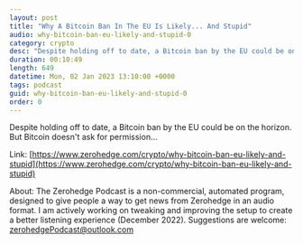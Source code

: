 ```yaml
---
layout: post
title: "Why A Bitcoin Ban In The EU Is Likely... And Stupid"
audio: why-bitcoin-ban-eu-likely-and-stupid-0
category: crypto
desc: "Despite holding off to date, a Bitcoin ban by the EU could be on the horizon. But Bitcoin doesn't ask for permission..."
duration: 00:10:49
length: 649
datetime: Mon, 02 Jan 2023 13:10:00 +0000
tags: podcast
guid: why-bitcoin-ban-eu-likely-and-stupid-0
order: 0
---
```

Despite holding off to date, a Bitcoin ban by the EU could be on the horizon. But Bitcoin doesn't ask for permission...

Link: [https://www.zerohedge.com/crypto/why-bitcoin-ban-eu-likely-and-stupid](https://www.zerohedge.com/crypto/why-bitcoin-ban-eu-likely-and-stupid)

About: The Zerohedge Podcast is a non-commercial, automated program, designed to give people a way to get news from Zerohedge in an audio format.  I am actively working on tweaking and improving the setup to create a better listening experience (December 2022).  Suggestions are welcome: [zerohedgePodcast@outlook.com](mailto:zerohedgePodcast@outlook.com)